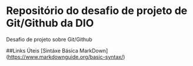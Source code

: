 # Repositório do desafio de projeto de Git/Github da DIO
Desafio de projeto sobre Git/Github

##Links Úteis
[Sintáxe Básica MarkDown]
(https://www.markdownguide.org/basic-syntax/)
